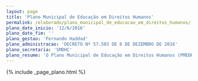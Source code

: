 ```yaml
---
layout: page
title: 'Plano Municipal de Educação em Direitos Humanos'
permalink: /elaborado/plano_municipal_de_educacao_em_direitos_humanos/
plano_date_inicio: '12/6/2016'
plano_date_fim: ''
plano_gestao: 'Fernando Haddad'
plano_administracao: 'DECRETO Nº 57.503 DE 6 DE DEZEMBRO DE 2016'
plano_secretaria: 'SMDHC'
plano_resume: 'O Plano Municipal de Educação em Direitos Humanos (PMEDH) é uma extensão do Plano Nacional de Educação em Direitos Humanos (PNEDH) e uma estratégia para fortalecer o artigo 2º do Plano Municipal de Educação (PME). Resultado de um processo de construção e consolidação de políticas públicas municipais entre 2013 e 2016, o PMEDH é elaborado pela Coordenação de Educação em Direitos Humanos da SMDHC. O plano representa uma síntese de esforços institucionais e intersecretariais, institucionalizando e consolidando ações e políticas públicas municipais de educação em direitos humanos. Estruturado em eixos, abrange diversas dimensões dos direitos humanos na cidade de São Paulo, tornando-se um compromisso da Administração Pública Municipal tanto para cidadãos quanto para servidores. Além de ser um documento jurídico, o PMEDH reflete o compromisso do Estado com os direitos humanos em suas atribuições constitucionais e legais. Refletindo a diversidade e os desafios da cidade, convoca servidores e cidadãos a contribuir para fortalecer a democracia e a cultura de respeito aos direitos humanos. O trabalho para construir uma cultura de direitos humanos requer ações intersecretariais e colaboração entre sociedade civil, governo e movimentos sociais, rumo a uma sociedade mais livre, justa, igualitária e solidária.'
---
```

<div>
{% include _page_plano.html %}
</div>
